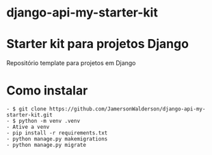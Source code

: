 # django-api-my-starter-kit
# Starter kit para projetos Django
Repositório template para projetos em Django

# Como instalar
```
- $ git clone https://github.com/JamersonWalderson/django-api-my-starter-kit.git
- $ python -m venv .venv
- Ative a venv
- pip install -r requirements.txt
- python manage.py makemigrations
- python manage.py migrate
```
